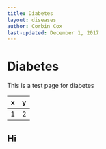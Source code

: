 ```yaml
---
title: Diabetes
layout: diseases
author: Corbin Cox
last-updated: December 1, 2017
---
```




# Diabetes

This is a test page for diabetes

| x    | y    |
| ---- | ---- |
| 1    | 2    |

## Hi
